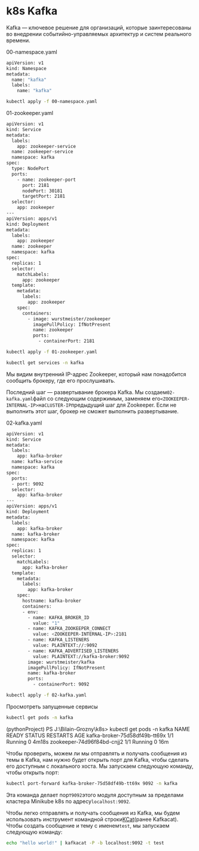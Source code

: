 # k8s Kafka

Kafka — ключевое решение для организаций, которые заинтересованы во внедрении событийно-управляемых архитектур и систем реального времени. 

00-namespace.yaml

```bash
apiVersion: v1
kind: Namespace
metadata:
  name: "kafka"
  labels:
    name: "kafka"
```

```bash
kubectl apply -f 00-namespace.yaml
```

01-zookeeper.yaml

```bash
apiVersion: v1
kind: Service
metadata:
  labels:
    app: zookeeper-service
  name: zookeeper-service
  namespace: kafka
spec:
  type: NodePort
  ports:
    - name: zookeeper-port
      port: 2181
      nodePort: 30181
      targetPort: 2181
  selector:
    app: zookeeper
---
apiVersion: apps/v1
kind: Deployment
metadata:
  labels:
    app: zookeeper
  name: zookeeper
  namespace: kafka
spec:
  replicas: 1
  selector:
    matchLabels:
      app: zookeeper
  template:
    metadata:
      labels:
        app: zookeeper
    spec:
      containers:
        - image: wurstmeister/zookeeper
          imagePullPolicy: IfNotPresent
          name: zookeeper
          ports:
            - containerPort: 2181
```

```bash
kubectl apply -f 01-zookeeper.yaml
```

```bash
kubectl get services -n kafka
```

Мы видим внутренний IP-адрес Zookeeper, который нам понадобится сообщить брокеру, где его прослушивать.

Последний шаг — развертывание брокера Kafka. Мы создаем`02-kafka.yaml`файл со следующим содержимым, заменяем его`<ZOOKEEPER-INTERNAL-IP>`на`CLUSTER-IP`предыдущий шаг для Zookeeper. Если не выполнить этот шаг, брокер не сможет выполнить развертывание.

02-kafka.yaml

```bash
apiVersion: v1
kind: Service
metadata:
  labels:
    app: kafka-broker
  name: kafka-service
  namespace: kafka
spec:
  ports:
  - port: 9092
  selector:
    app: kafka-broker
---
apiVersion: apps/v1
kind: Deployment
metadata:
  labels:
    app: kafka-broker
  name: kafka-broker
  namespace: kafka
spec:
  replicas: 1
  selector:
    matchLabels:
      app: kafka-broker
  template:
    metadata:
      labels:
        app: kafka-broker
    spec:
      hostname: kafka-broker
      containers:
      - env:
        - name: KAFKA_BROKER_ID
          value: "1"
        - name: KAFKA_ZOOKEEPER_CONNECT
          value: <ZOOKEEPER-INTERNAL-IP>:2181
        - name: KAFKA_LISTENERS
          value: PLAINTEXT://:9092
        - name: KAFKA_ADVERTISED_LISTENERS
          value: PLAINTEXT://kafka-broker:9092
        image: wurstmeister/kafka
        imagePullPolicy: IfNotPresent
        name: kafka-broker
        ports:
          - containerPort: 9092
```

```bash
kubectl apply -f 02-kafka.yaml
```

Просмотреть запущенные сервисы

```bash
kubectl get pods -n kafka
```

(pythonProject) PS J:\Bilain-Grozny\k8s> kubectl get pods -n kafka
NAME                            READY   STATUS    RESTARTS   AGE
kafka-broker-75d58df49b-tt69x   1/1     Running   0          4m18s
zookeeper-74d96f84bd-cnjj2      1/1     Running   0          16m

Чтобы проверить, можем ли мы отправлять и получать сообщения из темы в Kafka, нам нужно будет открыть порт для Kafka, чтобы сделать его доступным с локального хоста. Мы запускаем следующую команду, чтобы открыть порт:

```bash
kubectl port-forward kafka-broker-75d58df49b-tt69x 9092 -n kafka
```

Эта команда делает порт`9092`этого модуля доступным за пределами кластера Minikube k8s по адресу`localhost:9092`.

Чтобы легко отправлять и получать сообщения из Kafka, мы будем использовать инструмент командной строки[KCat](https://github.com/edenhill/kcat)(ранее Kafkacat). Чтобы создать сообщение и тему с именем`test`, мы запускаем следующую команду:

```bash
echo "hello world!" | kafkacat -P -b localhost:9092 -t test
```